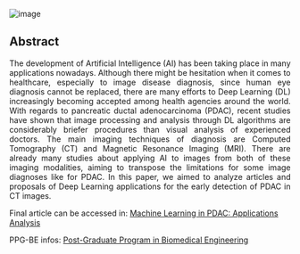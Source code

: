 ![image](https://user-images.githubusercontent.com/75332447/210611332-490ee369-49a1-40f7-bbf5-83437d28d671.png)

## Abstract 

<p align="justify">The development of Artificial Intelligence (AI) has been taking place in many applications nowadays. Although there might be hesitation when it comes to healthcare, especially to image disease diagnosis, since human eye diagnosis cannot be replaced, there are many efforts to Deep Learning (DL) increasingly becoming accepted among health agencies around the world. With regards to pancreatic ductal adenocarcinoma (PDAC), recent studies have shown that image processing and analysis through DL algorithms are considerably briefer procedures than visual analysis of experienced doctors. The main imaging techniques of diagnosis are Computed Tomography (CT) and Magnetic Resonance Imaging (MRI). There are already many studies about applying AI to images from both of these imaging modalities, aiming to transpose the limitations for some image diagnoses like for PDAC. In this paper, we aimed to analyze articles and proposals of Deep Learning applications for the early detection of PDAC in CT images.</p>

Final article can be accessed in: [Machine Learning in PDAC: Applications Analysis](https://github.com/Ellen-Tuane/PPG-BE-Seminars-in-Biomedical-Engineering/blob/main/Finals/Articles_Machine%20Learning%20in%20PDAC%20-%20Applications%20Analysis.pdf)

PPG-BE infos: [Post-Graduate Program in Biomedical Engineering](https://ppgeb.sites.unifesp.br/)

